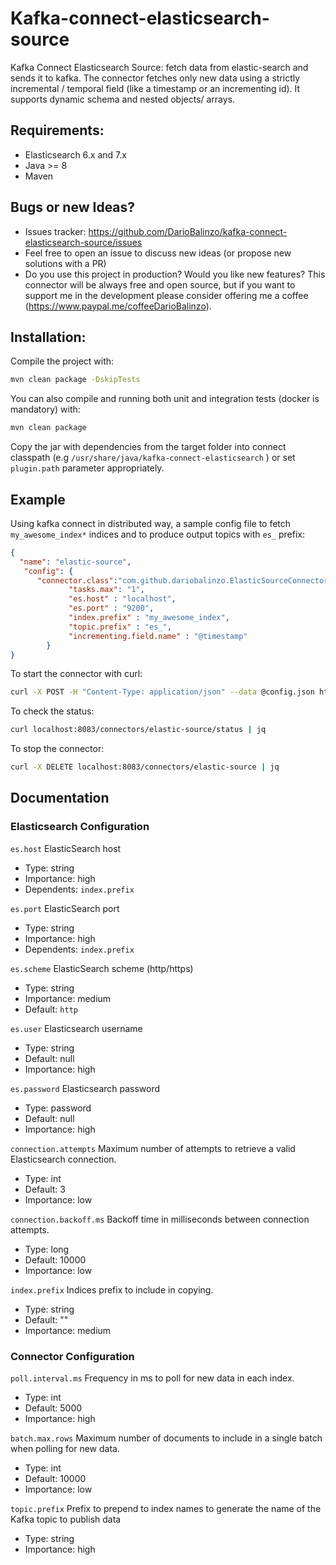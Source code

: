 # Kafka-connect-elasticsearch-source
Kafka Connect Elasticsearch Source: fetch data from elastic-search and sends it to kafka. The connector fetches only new data using a strictly incremental / temporal field (like a timestamp or an incrementing id).
It supports dynamic schema and nested objects/ arrays.

## Requirements:
- Elasticsearch 6.x and 7.x
- Java >= 8
- Maven

## Bugs or new Ideas?
- Issues tracker: https://github.com/DarioBalinzo/kafka-connect-elasticsearch-source/issues
- Feel free to open an issue to discuss new ideas (or propose new solutions with a PR)
- Do you use this project in production? Would you like new features? This connector will be always free and open source, 
but if you want to support me in the development please consider offering me a coffee (https://www.paypal.me/coffeeDarioBalinzo).

## Installation:
Compile the project with:
```bash
mvn clean package -DskipTests
```

You can also compile and running both unit and integration tests (docker is mandatory) with:
```bash
mvn clean package
```

Copy the jar with dependencies from the target folder into connect classpath (e.g ``/usr/share/java/kafka-connect-elasticsearch`` ) or set ``plugin.path`` parameter appropriately.

## Example
Using kafka connect in distributed way, a sample config file to fetch ``my_awesome_index*`` indices and to produce output topics with ``es_`` prefix:


```json
{       
  "name": "elastic-source",
   "config": {
      "connector.class":"com.github.dariobalinzo.ElasticSourceConnector",
             "tasks.max": "1",
             "es.host" : "localhost",
             "es.port" : "9200",
             "index.prefix" : "my_awesome_index",
             "topic.prefix" : "es_",
             "incrementing.field.name" : "@timestamp"
        }
}
```
To start the connector with curl:
```bash
curl -X POST -H "Content-Type: application/json" --data @config.json http://localhost:8083/connectors | jq
  ```

To check the status:
```bash
curl localhost:8083/connectors/elastic-source/status | jq
  ```

To stop the connector:
```bash
curl -X DELETE localhost:8083/connectors/elastic-source | jq
```


## Documentation

### Elasticsearch Configuration

``es.host``
  ElasticSearch host

  * Type: string
  * Importance: high
  * Dependents: ``index.prefix``

``es.port``
  ElasticSearch port

  * Type: string
  * Importance: high
  * Dependents: ``index.prefix``
  
``es.scheme``
ElasticSearch scheme (http/https)

* Type: string
* Importance: medium
* Default: ``http``

``es.user``
  Elasticsearch username

  * Type: string
  * Default: null
  * Importance: high

``es.password``
  Elasticsearch password

  * Type: password
  * Default: null
  * Importance: high

``connection.attempts``
  Maximum number of attempts to retrieve a valid Elasticsearch connection.

  * Type: int
  * Default: 3
  * Importance: low

``connection.backoff.ms``
  Backoff time in milliseconds between connection attempts.

  * Type: long
  * Default: 10000
  * Importance: low

``index.prefix``
  Indices prefix to include in copying.

  * Type: string
  * Default: ""
  * Importance: medium


### Connector Configuration

``poll.interval.ms``
  Frequency in ms to poll for new data in each index.

  * Type: int
  * Default: 5000
  * Importance: high

``batch.max.rows``
  Maximum number of documents to include in a single batch when polling for new data.

  * Type: int
  * Default: 10000
  * Importance: low

``topic.prefix``
  Prefix to prepend to index names to generate the name of the Kafka topic to publish data

  * Type: string
  * Importance: high
  
